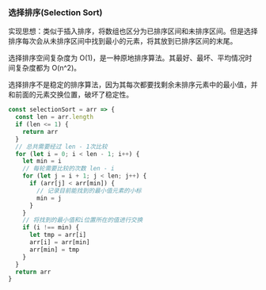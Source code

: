 ### 选择排序(Selection Sort)

实现思想：类似于插入排序，将数组也区分为已排序区间和未排序区间。但是选择排序每次会从未排序区间中找到最小的元素，将其放到已排序区间的末尾。

选择排序空间复杂度为 O(1)，是一种原地排序算法。其最好、最坏、平均情况时间复杂度都为 O(n^2)。

选择排序不是稳定的排序算法，因为其每次都要找剩余未排序元素中的最小值，并和前面的元素交换位置，破坏了稳定性。

```js
const selectionSort = arr => {
  const len = arr.length
  if (len <= 1) {
    return arr
  }
  // 总共需要经过 len - 1次比较
  for (let i = 0; i < len - 1; i++) {
    let min = i
    // 每轮需要比较的次数 len - i
    for (let j = i + 1; j < len; j++) {
      if (arr[j] < arr[min]) {
        // 记录目前能找到的最小值元素的小标
        min = j
      }
    }
    // 将找到的最小值和i位置所在的值进行交换
    if (i !== min) {
      let tmp = arr[i]
      arr[i] = arr[min]
      arr[min] = tmp
    }
  }
  return arr
}
```
